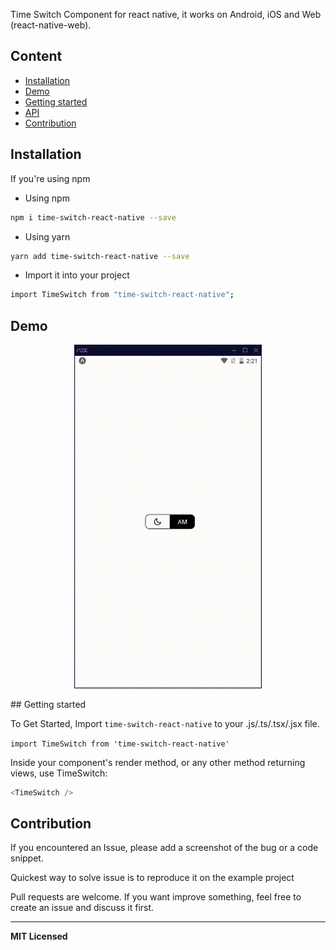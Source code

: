 Time Switch Component for react native, it works on Android, iOS and Web (react-native-web).

## Content

- [Installation](#installation)
- [Demo](#demo)
- [Getting started](#getting-started)
- [API](#api)
- [Contribution](#contribution)

## Installation

If you're using npm

- Using npm

```bash
npm i time-switch-react-native --save
```

- Using yarn

```bash
yarn add time-switch-react-native --save
```

- Import it into your project

```bash
import TimeSwitch from "time-switch-react-native";
```

## Demo

<p align="center">
  <img alt="Time switch demo" src="https://github.com/hirwablessing/time-switch-react-native/blob/main/demo/demo.gif" width="300" width="900" />
</p>
## Getting started

To Get Started, Import `time-switch-react-native` to your .js/.ts/.tsx/.jsx file.

`import TimeSwitch from 'time-switch-react-native'`

Inside your component's render method, or any other method returning views, use TimeSwitch:

```javascript
<TimeSwitch />
```

## Contribution

If you encountered an Issue, please add a screenshot of the bug or a code snippet.

Quickest way to solve issue is to reproduce it on the example project

Pull requests are welcome. If you want improve something, feel free to create an issue and discuss it first.

---

**MIT Licensed**
